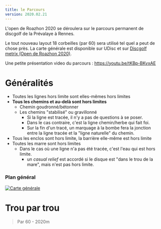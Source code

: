 ```yaml
---
title: le Parcours
version: 2020.02.21
---
```



L'open de Roazhon 2020 se déroulera sur le parcours permanent de discgolf de la Prévalaye à Rennes.

Le tout nouveau layout 18 corbeilles (par 60) sera utilisé tel quel a peut de chose près. 
La carte générale est disponible sur UDisc et sur [Discgolf metrix (Open de Roazhon 2020)](https://discgolfmetrix.com/?u=map&ID=20705).

Une petite présentation video du parcours : https://youtu.be/tKBp-BKvxAE


# Généralités
 - Toutes les lignes hors limite sont elles-mêmes hors limites
 - __Tous les chemins et au-delà sont hors limites__
   - Chemin goudronné/bétonner
   - Les chemins "stabilisé" ou gravillonné
      - Si la ligne est tracée, il n'y a pas de questions à se poser.
      - Dans le cas contraire, c'est la ligne chemin/herbe qui fait foi.
      - Sur la fin d'un tracé, un marquage à la bombe fera la jonction entre la ligne tracée et la "ligne naturelle" du chemin.
 - Tous les enclos sont hors limite, la barrière elle-même est hors limite
 - Toutes les marre sont hors limites
    - Dans le cas où une ligne n'a pas été tracée, c'est l'eau qui est hors limite.
       - un _casual relief_ est accordé si le disque est "dans le trou de la mare", mais n'est pas hors limite.
       
### Plan général

[![Carte générale](/map2.jpg)](/map2.jpg)


# Trou par trou 
> Par 60 - 2020m
